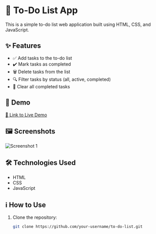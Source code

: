 # 📝 To-Do List App

This is a simple to-do list web application built using HTML, CSS, and JavaScript.

## ✨ Features

- ✅ Add tasks to the to-do list
- ✔️ Mark tasks as completed
- 🗑️ Delete tasks from the list
- 🔍 Filter tasks by status (all, active, completed)
- 🧹 Clear all completed tasks

## 🚀 Demo

[🔗 Link to Live Demo](#)  <!-- Add the link to your live demo here -->

## 🖼️ Screenshots

![Screenshot 1](screenshot1.png)  <!-- Add screenshots of your application -->

## 🛠️ Technologies Used

- HTML
- CSS
- JavaScript

## ℹ️ How to Use

1. Clone the repository:

   ```bash
   git clone https://github.com/your-username/to-do-list.git
